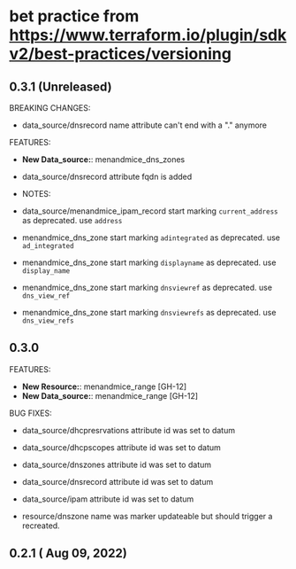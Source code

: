 
# bet practice from https://www.terraform.io/plugin/sdkv2/best-practices/versioning

## 0.3.1 (Unreleased)

BREAKING CHANGES:

* data_source/dnsrecord name attribute can't end with a "." anymore

FEATURES:

* **New Data_source:**: menandmice_dns_zones
* data_source/dnsrecord attribute fqdn is added

* NOTES:

* data_source/menandmice_ipam_record start marking `current_address` as deprecated. use `address`
* menandmice_dns_zone start marking `adintegrated` as deprecated. use `ad_integrated`
* menandmice_dns_zone start marking `displayname` as deprecated. use `display_name`
* menandmice_dns_zone start marking `dnsviewref` as deprecated. use `dns_view_ref`
* menandmice_dns_zone start marking `dnsviewrefs` as deprecated. use `dns_view_refs`

## 0.3.0

FEATURES:

* **New Resource:**: menandmice_range [GH-12]
* **New Data_source:**: menandmice_range [GH-12]

BUG FIXES:

* data_source/dhcpresrvations attribute id was set to datum
* data_source/dhcpscopes attribute id was set to datum
* data_source/dnszones attribute id was set to datum
* data_source/dnsrecord attribute id was set to datum
* data_source/ipam attribute id was set to datum

* resource/dnszone name was marker updateable but should trigger a recreated.

## 0.2.1 ( Aug 09, 2022)
